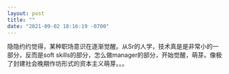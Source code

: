 ```yaml
---
layout: post
title: ""
date: "2021-09-02 18:16:19 -0700"
---
```


隐隐约约觉得，某种职场意识在逐渐觉醒。从Sr的人学，技术真是是非常小的一部分，反而是soft skills的部分，怎么做manager的部分，开始觉醒，萌芽。像极了封建社会晚期作坊形式的资本主义萌芽。。。
